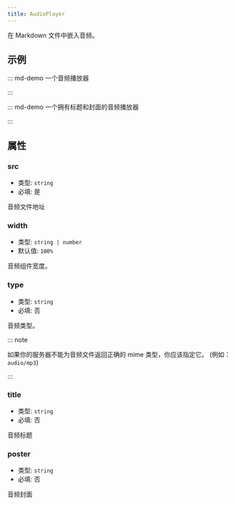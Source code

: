```yaml
---
title: AudioPlayer
---
```


在 Markdown 文件中嵌入音频。

<!-- more -->

## 示例

::: md-demo 一个音频播放器

<AudioPlayer src="/assets/sample.mp3" />

:::

::: md-demo 一个拥有标题和封面的音频播放器

<AudioPlayer
  src="/assets/sample.mp3"
  title="A Sample Audio"
  poster="/logo.svg"
/>

:::

## 属性

### src

- 类型: `string`
- 必填: 是

音频文件地址

### width

- 类型: `string | number`
- 默认值: `100%`

音频组件宽度。

### type

- 类型: `string`
- 必填: 否

音频类型。

::: note

如果你的服务器不能为音频文件返回正确的 mime 类型，你应该指定它。 (例如：`audio/mp3`)

:::

### title

- 类型: `string`
- 必填: 否

音频标题

### poster

- 类型: `string`
- 必填: 否

音频封面
